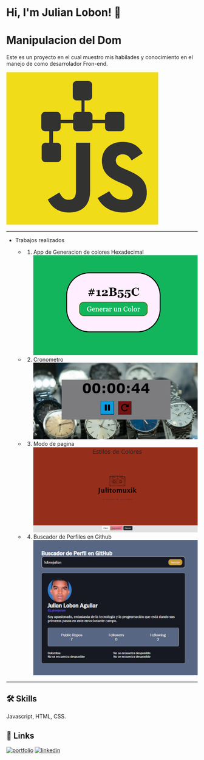 # Hi, I'm Julian Lobon! 👋

# Manipulacion del Dom 

Este es un proyecto en el cual muestro mis habilades y conocimiento en el manejo de como
desarrolador Fron-end.

![DOM](/img/dom.png)

---

 - Trabajos realizados

    +  1. App de Generacion de colores Hexadecimal
        ![Proyecto1](/Codigo%20Hexadecimal/img/color.png)

    +  2. Cronometro
        ![Proyecto2](/Cronometro//img/cronometro.png)

    +  3. Modo de pagina
        ![Proyecto3](/modo%20de%20pagina/img/pagina.png)

    +  4. Buscador de Perfiles en Github
        ![Proyecto4](/GitHub%20api//img/apiGitHub.png)
---
## 🛠 Skills
Javascript, HTML, CSS.
## 🔗 Links
[![portfolio](https://img.shields.io/badge/my_portfolio-000?style=for-the-badge&logo=ko-fi&logoColor=white)]()
[![linkedin](https://img.shields.io/badge/linkedin-0A66C2?style=for-the-badge&logo=linkedin&logoColor=white)](https://www.linkedin.com/in/julian-aguilar-/)
